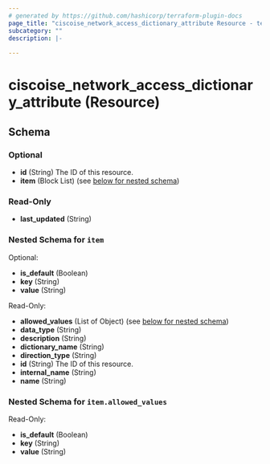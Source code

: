 ```yaml
---
# generated by https://github.com/hashicorp/terraform-plugin-docs
page_title: "ciscoise_network_access_dictionary_attribute Resource - terraform-provider-ciscoise"
subcategory: ""
description: |-
  
---
```


# ciscoise_network_access_dictionary_attribute (Resource)





<!-- schema generated by tfplugindocs -->
## Schema

### Optional

- **id** (String) The ID of this resource.
- **item** (Block List) (see [below for nested schema](#nestedblock--item))

### Read-Only

- **last_updated** (String)

<a id="nestedblock--item"></a>
### Nested Schema for `item`

Optional:

- **is_default** (Boolean)
- **key** (String)
- **value** (String)

Read-Only:

- **allowed_values** (List of Object) (see [below for nested schema](#nestedatt--item--allowed_values))
- **data_type** (String)
- **description** (String)
- **dictionary_name** (String)
- **direction_type** (String)
- **id** (String) The ID of this resource.
- **internal_name** (String)
- **name** (String)

<a id="nestedatt--item--allowed_values"></a>
### Nested Schema for `item.allowed_values`

Read-Only:

- **is_default** (Boolean)
- **key** (String)
- **value** (String)


